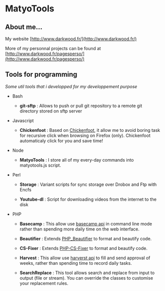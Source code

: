 MatyoTools
==========

About me...
-----------

My website [http://www.darkwood.fr/](http://www.darkwood.fr/)

More of my personnal projects can be found at [http://www.darkwood.fr/pagesperso/](http://www.darkwood.fr/pagesperso/)

Tools for programming
---------------------

*Some util tools that i developped for my developpement purpose*

* Bash
  - **git-sftp** : Allows to push or pull git repository to a remote git directory stored on sftp server

* Javascript
  - **Chickenfoot** : Based on [Chickenfoot](http://groups.csail.mit.edu/uid/chickenfoot/), it allow me to avoid boring task for recursive click when browsing on Firefox (only). Chickenfoot automaticaly click for you and save time!

* Node
  - **MatyoTools** : I store all of my every-day commands into matyotools.js script.

* Perl
  - **Storage** : Variant scripts for sync storage over Drobox and Ftp with Encfs

  - **Youtube-dl** : Script for downloading videos from the internet to the disk

* PHP
  - **Basecamp** : This allow use  [basecamp api](http://developer.37signals.com/basecamp/) in command line mode rather than spending more daily time on the web interface.

  - **Beautifier** : Extends [PHP_Beautifier](http://pear.php.net/package/PHP_Beautifier/) to format and beautify code.

  - **CS-Fixer** : Extends [PHP-CS-Fixer](http://cs.sensiolabs.org/) to format and beautify code.

  - **Harvest** : This allow use  [harverst api](http://www.getharvest.com/api) to fill and send approval of weeks, rather than spending time to record daily tasks.

  - **SearchReplace** : This tool allows search and replace from input to output (file or stream). You can override the classes to customise your replacement rules.

